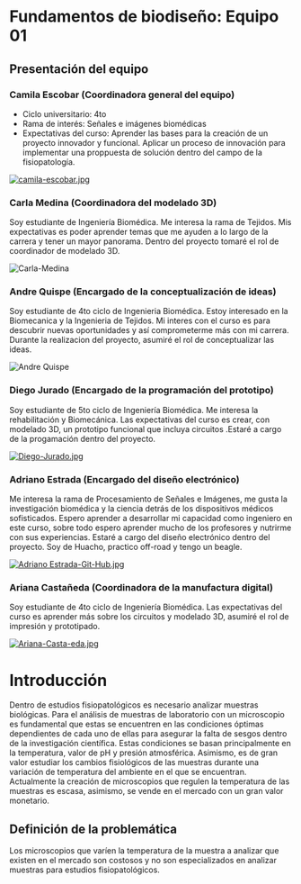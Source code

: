 # Fundamentos de biodiseño: Equipo 01

## Presentación del equipo

### Camila Escobar (Coordinadora general del equipo)
- Ciclo universitario: 4to
- Rama de interés: Señales e imágenes biomédicas
- Expectativas del curso: Aprender las bases para la creación de un proyecto innovador y funcional. Aplicar un proceso de innovación para implementar una proppuesta de solución dentro del campo de la fisiopatología.

[![camila-escobar.jpg](https://i.postimg.cc/PxC4z8Wf/camila-escobar.jpg)](https://postimg.cc/wydL9M4n)

### Carla Medina (Coordinadora del modelado 3D)
Soy estudiante de Ingeniería Biomédica. Me interesa la rama de Tejidos. Mis expectativas es poder aprender temas que me ayuden a lo largo de la carrera y tener un mayor panorama. Dentro del proyecto tomaré el rol de coordinador de modelado 3D.

![Carla-Medina](https://github.com/CamilaEscobar720/funbio2024-1/assets/164808980/7a412439-e82c-473e-ab08-b02f13248721)

### Andre Quispe (Encargado de la conceptualización de ideas)
Soy estudiante de 4to ciclo de Ingenieria Biomédica. Estoy interesado en la Biomecanica y la Ingenieria de Tejidos. Mi interes con el curso es para descubrir nuevas oportunidades y así comprometerme más con mi carrera. Durante la realizacion del proyecto, asumiré el rol de conceptualizar las ideas.

![Andre Quispe](https://media.licdn.com/dms/image/D4E03AQGU0uCO-E4upA/profile-displayphoto-shrink_200_200/0/1689786921988?e=2147483647&v=beta&t=1Izms1NSGYTACb4OmtKLDbmQpP1YSCKllypJzaf61_8)
### Diego Jurado (Encargado de la programación del prototipo)
Soy estudiante de 5to ciclo de Ingeniería Biomédica. Me interesa la rehabilitación y Biomecánica. Las expectativas del curso es crear, con modelado 3D, un prototipo funcional que incluya circuitos .Estaré a cargo de la progamación dentro del proyecto.

[![Diego-Jurado.jpg](https://i.postimg.cc/3wJc65YS/Diego-Jurado.jpg)](https://postimg.cc/mPJjzncC)

### Adriano Estrada (Encargado del diseño electrónico)
Me interesa la rama de Procesamiento de Señales e Imágenes, me gusta la investigación biomédica y la ciencia detrás de los dispositivos médicos sofisticados. Espero aprender a desarrollar mi capacidad como ingeniero en este curso, sobre todo espero aprender mucho de los profesores y nutrirme con sus experiencias. Estaré a cargo del diseño electrónico dentro del proyecto. Soy de Huacho, practico off-road y tengo un beagle.

[![Adriano Estrada-Git-Hub.jpg](https://i.postimg.cc/437hmQMg/Foto-Personal-Git-Hub.jpg)](https://postimg.cc/67KQPntj)

### Ariana Castañeda (Coordinadora de la manufactura digital)
Soy estudiante de 4to ciclo de Ingeniería Biomédica. Las expectativas del curso es aprender más sobre los circuitos y modelado 3D, asumiré el rol de impresión y prototipado.

[![Ariana-Casta-eda.jpg](https://i.postimg.cc/SNgLKGRn/Ariana-Casta-eda.jpg)](https://postimg.cc/GHsT7GkR)

# Introducción
Dentro de estudios fisiopatológicos es necesario analizar muestras biológicas. Para el análisis de muestras de laboratorio con un microscopio es fundamental que estas se encuentren en las condiciones óptimas dependientes de cada uno de ellas para asegurar la falta de sesgos dentro de la investigación científica. Estas condiciones se basan principalmente en la temperatura, valor de pH y presión atmosférica. Asimismo, es de gran valor estudiar los cambios fisiológicos de las muestras durante una variación de temperatura del ambiente en el que se encuentran. Actualmente la creación de microscopios que regulen la temperatura de las muestras es escasa, asimismo, se vende en el mercado con un gran valor monetario. 

## Definición de la problemática

Los microscopios que varíen la temperatura de la muestra a analizar que existen en el mercado son costosos y no son especializados en analizar muestras para estudios fisiopatológicos.
